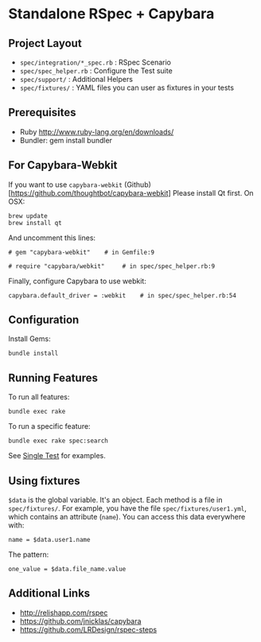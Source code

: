 # Standalone RSpec + Capybara

## Project Layout

* `spec/integration/*_spec.rb` : RSpec Scenario
* `spec/spec_helper.rb` : Configure the Test suite
* `spec/support/` : Additional Helpers
* `spec/fixtures/` : YAML files you can user as fixtures in your tests

## Prerequisites

* Ruby http://www.ruby-lang.org/en/downloads/
* Bundler: gem install bundler

## For Capybara-Webkit

If you want to use `capybara-webkit` (Github)[https://github.com/thoughtbot/capybara-webkit] Please install Qt first. On OSX:

    brew update
    brew install qt

And uncomment this lines:

    # gem "capybara-webkit"    # in Gemfile:9
    
    # require "capybara/webkit"     # in spec/spec_helper.rb:9

Finally, configure Capybara to use webkit:

    capybara.default_driver = :webkit    # in spec/spec_helper.rb:54

## Configuration

Install Gems:
    
    bundle install

## Running Features

To run all features: 

    bundle exec rake

To run a specific feature: 

    bundle exec rake spec:search

See [Single Test](https://github.com/grosser/single_test) for examples.

## Using fixtures

`$data` is the global variable. It's an object. Each method is a file in `spec/fixtures/`. For example, you have the file `spec/fixtures/user1.yml`, which contains an attribute (`name`).
You can access this data everywhere with:

    name = $data.user1.name

The pattern:

    one_value = $data.file_name.value

## Additional Links

* http://relishapp.com/rspec
* https://github.com/jnicklas/capybara
* https://github.com/LRDesign/rspec-steps